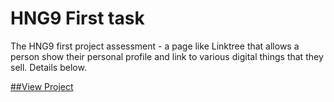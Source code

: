 # HNG9 First task
The HNG9 first project assessment - a page like Linktree that allows a person show their personal profile and link to various digital things that they sell. Details below.

[##View Project](https://adekunlerasheed-linktree.netlify.app/)

